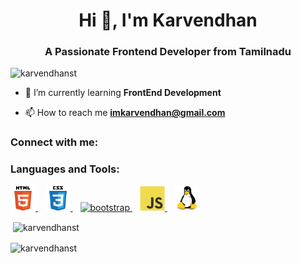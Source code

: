 <h1 align="center">Hi 👋, I'm Karvendhan</h1>
<h3 align="center">A Passionate Frontend Developer from Tamilnadu</h3>

<p align="left"> <img src="https://komarev.com/ghpvc/?username=karvendhanst&label=Profile%20views&color=0e75b6&style=flat" alt="karvendhanst" /> </p>

- 🌱 I’m currently learning **FrontEnd Development**

- 📫 How to reach me **imkarvendhan@gmail.com**

<h3 align="left">Connect with me:</h3>
<p align="left">
</p>

<h3 align="left">Languages and Tools:</h3>
<p align="left"> 
  <a href="https://www.w3.org/html/" target="_blank" rel="noreferrer"> <img src="https://raw.githubusercontent.com/devicons/devicon/master/icons/html5/html5-original-wordmark.svg" alt="html5" width="40" height="40"/> </a>  &nbsp;&nbsp;
  <a href="https://www.w3schools.com/css/" target="_blank" rel="noreferrer"> <img src="https://raw.githubusercontent.com/devicons/devicon/master/icons/css3/css3-original-wordmark.svg" alt="css3" width="40" height="40"/> </a>   &nbsp;&nbsp;
  <a href="https://getbootstrap.com" target="_blank" rel="noreferrer"> <img src="https://uxwing.com/wp-content/themes/uxwing/download/brands-and-social-media/bootstrap-5-logo-icon.png" alt="bootstrap" width="40" height="40"/> </a>  &nbsp;&nbsp;
  <a href="https://developer.mozilla.org/en-US/docs/Web/JavaScript" target="_blank" rel="noreferrer"> <img src="https://raw.githubusercontent.com/devicons/devicon/master/icons/javascript/javascript-original.svg" alt="javascript" width="40" height="40"/> </a>  &nbsp;&nbsp;
  <a href="https://www.linux.org/" target="_blank" rel="noreferrer"> <img src="https://raw.githubusercontent.com/devicons/devicon/master/icons/linux/linux-original.svg" alt="linux" width="40" height="40"/> </a> </p>

<p>&nbsp;<img align="center" src="https://github-readme-stats.vercel.app/api?username=karvendhanst&show_icons=true&locale=en" alt="karvendhanst" /></p>

<p><img align="center" src="https://github-readme-streak-stats.herokuapp.com/?user=karvendhanst&" alt="karvendhanst" /></p>
